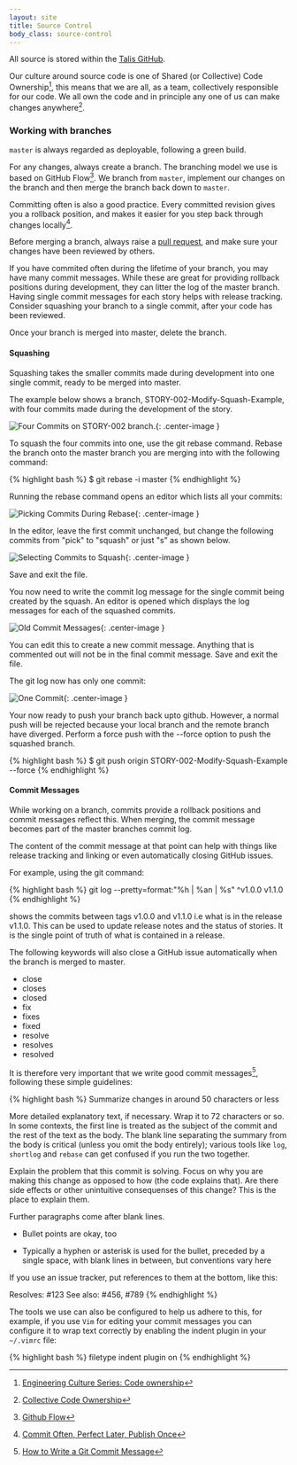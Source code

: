 ```yaml
---
layout: site
title: Source Control
body_class: source-control
---
```



All source is stored within the [Talis GitHub](https://github.com/talis).

Our culture around source code is one of Shared (or Collective) Code Ownership[^1], this means that we are all, as a team, collectively responsible for our code. We all own the code and in principle any one of us can make changes anywhere[^2]. 

### Working with branches

`master` is always regarded as deployable, following a green build.

For any changes, always create a branch. The branching model we use is based on GitHub Flow[^3]. We branch from `master`, implement our changes on the branch and then merge the branch back down to `master`.

Committing often is also a good practice. Every committed revision gives you a rollback position, and makes it easier for you step back through changes locally[^4].

Before merging a branch, always raise a [pull request](code-reviews.html), and make sure your changes have been reviewed by others.

If you have commited often during the lifetime of your branch, you may have many commit messages. While these are great for providing rollback positions during development, they can litter the log of the master branch. Having single commit messages for each story helps with release tracking. Consider squashing your branch to a single commit, after your code has been reviewed.   

Once your branch is merged into master, delete the branch.

#### Squashing

Squashing takes the smaller commits made during development into one single commit, ready to be merged into master.

The example  below shows a branch, STORY-002-Modify-Squash-Example, with four commits made during the development of the story.

![Four Commits on STORY-002 branch.](/images/topics/squash/squash_example_001.png){: .center-image }

To squash the four commits into one, use the git rebase command. Rebase the branch onto the master branch you are merging into with the following command:

{% highlight bash %}
$ git rebase -i master
{% endhighlight %}

Running the rebase command opens an editor which lists all your commits:

![Picking Commits During Rebase](/images/topics/squash/squash_example_002.png){: .center-image }

In the editor, leave the first commit unchanged, but change the following commits from "pick" to "squash" or just "s" as shown below.

![Selecting Commits to Squash](/images/topics/squash/squash_example_003.png){: .center-image }

Save and exit the file.

You now need to write the commit log message for the single commit being created by the squash. An editor is opened which displays the log messages for each of the squashed commits. 

![Old Commit Messages](/images/topics/squash/squash_example_004.png){: .center-image }

You can edit this to create a new commit message. Anything that is commented out will not be in the final commit message. Save and exit the file.

The git log now has only one commit:

![One Commit](/images/topics/squash/squash_example_005.png){: .center-image }

Your now ready to push your branch back upto github. However, a normal push will be rejected because your local branch and the remote branch have diverged. Perform a force push with the --force option to push the squashed branch.

{% highlight bash %}
$ git push origin STORY-002-Modify-Squash-Example --force
{% endhighlight %}

#### Commit Messages

While working on a branch, commits provide a rollback positions and commit messages reflect this. When merging, the commit message becomes part of the master branches commit log. 

The content of the commit message at that point can help with things like release tracking and linking or even automatically closing GitHub issues.

For example, using the git command:

{% highlight bash %}
git log --pretty=format:"%h | %an | %s" ^v1.0.0 v1.1.0
{% endhighlight %}

shows the commits between tags v1.0.0 and v1.1.0 i.e what is in the release v1.1.0. This can be used to update release notes and the status of stories. It is the single point of truth of what is contained in a release.

The following keywords will also close a GitHub issue automatically when the branch is merged to master.

<ul>
	<li>close</li>
	<li>closes</li>
	<li>closed</li>
	<li>fix</li>
	<li>fixes</li>
	<li>fixed</li>
	<li>resolve</li>
	<li>resolves</li>
	<li>resolved</li>
</ul>

It is therefore very important that we write good commit messages[^5], following these simple guidelines:

{% highlight bash %}
Summarize changes in around 50 characters or less

More detailed explanatory text, if necessary. Wrap it to 72
characters or so. In some contexts, the first line is treated as the
subject of the commit and the rest of the text as the body. The
blank line separating the summary from the body is critical (unless
you omit the body entirely); various tools like `log`, `shortlog`
and `rebase` can get confused if you run the two together.

Explain the problem that this commit is solving. Focus on why you
are making this change as opposed to how (the code explains that).
Are there side effects or other unintuitive consequenses of this
change? This is the place to explain them.

Further paragraphs come after blank lines.

 - Bullet points are okay, too

 - Typically a hyphen or asterisk is used for the bullet, preceded
   by a single space, with blank lines in between, but conventions
   vary here

If you use an issue tracker, put references to them at the bottom,
like this:

Resolves: #123
See also: #456, #789
{% endhighlight %}

The tools we use can also be configured to help us adhere to this, for example, if you use `Vim` for editing your commit messages you can configure it to wrap text correctly by enabling the indent plugin in your `~/.vimrc` file:

{% highlight bash %}
filetype indent plugin on
{% endhighlight %}



[^1]: [Engineering Culture Series: Code ownership](https://code.facebook.com/posts/263824650408138/engineering-culture-series-code-ownership/)
[^2]: [Collective Code Ownership](http://www.jamesshore.com/Agile-Book/collective_code_ownership.html)
[^3]: [Github Flow](https://guides.github.com/introduction/flow/)
[^4]: [Commit Often, Perfect Later, Publish Once](https://sethrobertson.github.io/GitBestPractices/)
[^5]: [How to Write a Git Commit Message](http://chris.beams.io/posts/git-commit/)